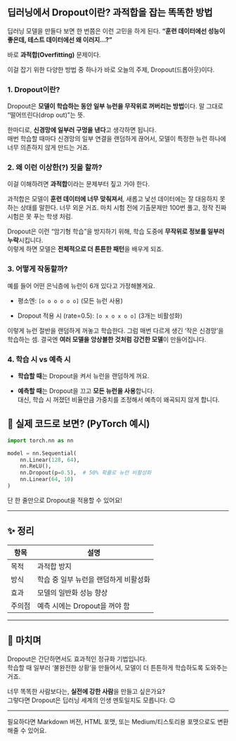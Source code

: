 ## 딥러닝에서 Dropout이란? 과적합을 잡는 똑똑한 방법

딥러닝 모델을 만들다 보면 한 번쯤은 이런 고민을 하게 된다.
**“훈련 데이터에선 성능이 좋은데, 테스트 데이터에선 왜 이러지…?”**  

바로 **과적합(Overfitting)** 문제이다.

이걸 잡기 위한 다양한 방법 중 하나가 바로 오늘의 주제, Dropout(드롭아웃)이다.

### 1. Dropout이란?

Dropout은 **모델이 학습하는 동안 일부 뉴런을 무작위로 꺼버리는 방법**이다.
말 그대로 “떨어뜨린다(drop out)”는 뜻.

한마디로, **신경망에 일부러 구멍을 낸다**고 생각하면 됩니다.  
매번 학습할 때마다 신경망의 일부 연결을 랜덤하게 끊어서, 모델이 특정한 뉴런 하나에 너무 의존하지 않게 만드는 거죠.


### 2. 왜 이런 이상한(?) 짓을 할까?

이걸 이해하려면 **과적합**이라는 문제부터 짚고 가야 한다.

과적합은 모델이 **훈련 데이터에 너무 맞춰져서**, 새롭고 낯선 데이터에는 잘 대응하지 못하는 상태를 말한다.
너무 외운 거죠. 마치 시험 전에 기출문제만 100번 풀고, 정작 진짜 시험은 못 푸는 학생 처럼.

Dropout은 이런 “암기형 학습”을 방지하기 위해, 학습 도중에 **무작위로 정보를 일부러 누락**시킵니다.  
이렇게 하면 모델은 **전체적으로 더 튼튼한 패턴**을 배우게 되죠.


### 3. 어떻게 작동할까?

예를 들어 어떤 은닉층에 뉴런이 6개 있다고 가정해볼게요.

- 평소엔: `[o o o o o o]` (모든 뉴런 사용)
    
- Dropout 적용 시 (rate=0.5): `[o x o x o o]` (3개는 비활성화)

이렇게 뉴런 절반을 랜덤하게 꺼놓고 학습한다.
그럼 매번 다르게 생긴 ‘작은 신경망’을 학습하는 셈.
결국엔 **여러 모델을 앙상블한 것처럼 강건한 모델**이 만들어집니다.


### 4. 학습 시 vs 예측 시

- **학습할 때**는 Dropout을 켜서 뉴런을 랜덤하게 꺼요.
    
- **예측할 때**는 Dropout을 끄고 **모든 뉴런을 사용**합니다.  
    대신, 학습 시 꺼졌던 비율만큼 가중치를 조정해서 예측이 왜곡되지 않게 합니다.


## 📌 실제 코드로 보면? (PyTorch 예시)

```python
import torch.nn as nn

model = nn.Sequential(
    nn.Linear(128, 64),
    nn.ReLU(),
    nn.Dropout(p=0.5),  # 50% 확률로 뉴런 비활성화
    nn.Linear(64, 10)
)
```

단 한 줄만으로 Dropout을 적용할 수 있어요!

---

## ✨ 정리

|항목|설명|
|---|---|
|목적|과적합 방지|
|방식|학습 중 일부 뉴런을 랜덤하게 비활성화|
|효과|모델의 일반화 성능 향상|
|주의점|예측 시에는 Dropout을 꺼야 함|

---

## 📎 마치며

Dropout은 간단하면서도 효과적인 정규화 기법입니다.  
학습할 때 일부러 ‘불완전한 상황’을 만들어서, 모델이 더 튼튼하게 학습하도록 도와주는 거죠.

너무 똑똑한 사람보다는, **실전에 강한 사람**을 만들고 싶은가요?  
그렇다면 Dropout은 딥러닝 세계의 인생 멘토일지도 모릅니다. 😉

---

필요하다면 Markdown 버전, HTML 포맷, 또는 Medium/티스토리용 포맷으로도 변환해줄 수 있어요.